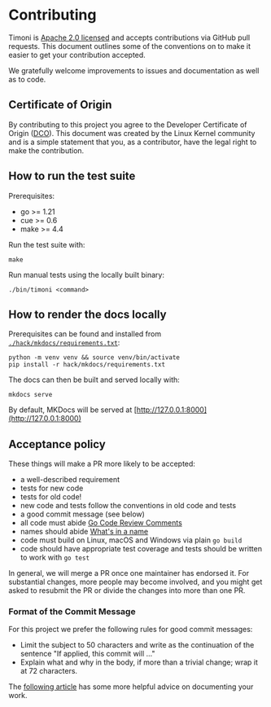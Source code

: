 # Contributing

Timoni is [Apache 2.0 licensed](LICENSE) and
accepts contributions via GitHub pull requests. This document outlines
some of the conventions on to make it easier to get your contribution
accepted.

We gratefully welcome improvements to issues and documentation as well as to
code.

## Certificate of Origin

By contributing to this project you agree to the Developer Certificate of
Origin ([DCO](DCO)). This document was created by the Linux Kernel community and is a
simple statement that you, as a contributor, have the legal right to make the
contribution.

## How to run the test suite

Prerequisites:

* go >= 1.21
* cue >= 0.6
* make >= 4.4

Run the test suite with:

```shell
make
```

Run manual tests using the locally built binary:

```shell
./bin/timoni <command>
```

## How to render the docs locally

Prerequisites can be found and installed from [`./hack/mkdocs/requirements.txt`](/hack/mkdocs/requirements.txt):

```shell
python -m venv venv && source venv/bin/activate
pip install -r hack/mkdocs/requirements.txt
```

The docs can then be built and served locally with:

```shell
mkdocs serve
```

By default, MKDocs will be served at [http://127.0.0.1:8000](http://127.0.0.1:8000)

## Acceptance policy

These things will make a PR more likely to be accepted:

- a well-described requirement
- tests for new code
- tests for old code!
- new code and tests follow the conventions in old code and tests
- a good commit message (see below)
- all code must abide [Go Code Review Comments](https://github.com/golang/go/wiki/CodeReviewComments)
- names should abide [What's in a name](https://talks.golang.org/2014/names.slide#1)
- code must build on Linux, macOS and Windows via plain `go build`
- code should have appropriate test coverage and tests should be written
  to work with `go test`

In general, we will merge a PR once one maintainer has endorsed it.
For substantial changes, more people may become involved, and you might
get asked to resubmit the PR or divide the changes into more than one PR.

### Format of the Commit Message

For this project we prefer the following rules for good commit messages:

- Limit the subject to 50 characters and write as the continuation
  of the sentence "If applied, this commit will ..."
- Explain what and why in the body, if more than a trivial change;
  wrap it at 72 characters.

The [following article](https://chris.beams.io/posts/git-commit/#seven-rules)
has some more helpful advice on documenting your work.
